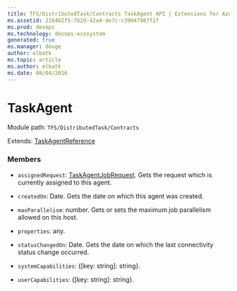 ```yaml
---
title: TFS/DistributedTask/Contracts TaskAgent API | Extensions for Azure DevOps Services
ms.assetid: 218462f5-7b2d-42a4-de7c-c39047987f1f
ms.prod: devops
ms.technology: devops-ecosystem
generated: true
ms.manager: douge
author: elbatk
ms.topic: article
ms.author: elbatk
ms.date: 08/04/2016
---
```


# TaskAgent

Module path: `TFS/DistributedTask/Contracts`

Extends: [TaskAgentReference](../../../TFS/DistributedTask/Contracts/TaskAgentReference.md)

### Members

* `assignedRequest`: [TaskAgentJobRequest](../../../TFS/DistributedTask/Contracts/TaskAgentJobRequest.md). Gets the request which is currently assigned to this agent.

* `createdOn`: Date. Gets the date on which this agent was created.

* `maxParallelism`: number. Gets or sets the maximum job parallelism allowed on this host.

* `properties`: any. 

* `statusChangedOn`: Date. Gets the date on which the last connectivity status change occurred.

* `systemCapabilities`: {[key: string]: string}. 

* `userCapabilities`: {[key: string]: string}. 

